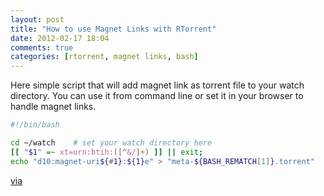 ```yaml
---
layout: post
title: "How to use Magnet Links with RTorrent"
date: 2012-02-17 18:04
comments: true
categories: [rtorrent, magnet links, bash]
---
```


Here simple script that will add magnet link as torrent file to your watch directory. You can use it from command line or set it in your browser to handle magnet links.

``` bash
#!/bin/bash

cd ~/watch    # set your watch directory here
[[ "$1" =~ xt=urn:btih:([^&/]+) ]] || exit;
echo "d10:magnet-uri${#1}:${1}e" > "meta-${BASH_REMATCH[1]}.torrent"
```
[via](http://libtorrent.rakshasa.no/ticket/2100)
